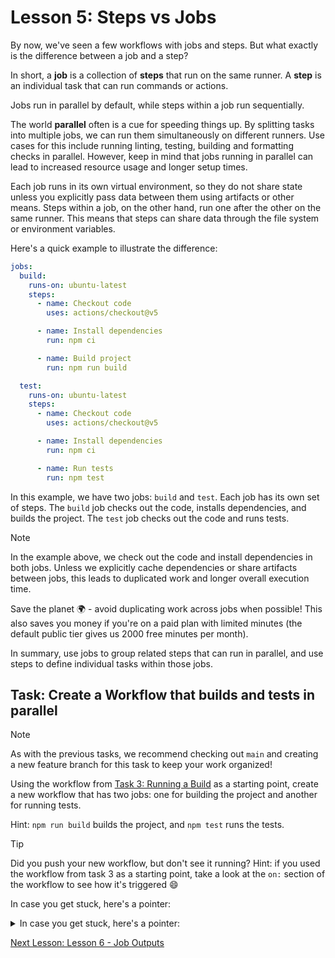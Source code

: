 # Lesson 5: Steps vs Jobs

By now, we've seen a few workflows with jobs and steps. But what exactly is the
difference between a job and a step?

In short, a **job** is a collection of **steps** that run on the same runner. A
**step** is an individual task that can run commands or actions.

Jobs run in parallel by default, while steps within a job run sequentially.

The world **parallel** often is a cue for speeding things up. By splitting tasks
into multiple jobs, we can run them simultaneously on different runners. Use
cases for this include running linting, testing, building and formatting checks
in parallel. However, keep in mind that jobs running in parallel can lead to
increased resource usage and longer setup times.

Each job runs in its own virtual environment, so they do not share state unless
you explicitly pass data between them using artifacts or other means. Steps
within a job, on the other hand, run one after the other on the same runner.
This means that steps can share data through the file system or environment
variables.

Here's a quick example to illustrate the difference:

```yaml
jobs:
  build:
    runs-on: ubuntu-latest
    steps:
      - name: Checkout code
        uses: actions/checkout@v5

      - name: Install dependencies
        run: npm ci

      - name: Build project
        run: npm run build

  test:
    runs-on: ubuntu-latest
    steps:
      - name: Checkout code
        uses: actions/checkout@v5

      - name: Install dependencies
        run: npm ci

      - name: Run tests
        run: npm test
```

In this example, we have two jobs: `build` and `test`. Each job has its own set
of steps. The `build` job checks out the code, installs dependencies, and builds
the project. The `test` job checks out the code and runs tests.

> [!NOTE]
> In the example above, we check out the code and install dependencies
> in both jobs. Unless we explicitly cache dependencies or share artifacts
> between jobs, this leads to duplicated work and longer overall execution time.

Save the planet 🌍 - avoid duplicating work across jobs when possible! This also
saves you money if you're on a paid plan with limited minutes (the default
public tier gives us 2000 free minutes per month).

In summary, use jobs to group related steps that can run in parallel, and use
steps to define individual tasks within those jobs.

## Task: Create a Workflow that builds and tests in parallel

> [!NOTE]
> As with the previous tasks, we recommend checking out `main` and creating a new
> feature branch for this task to keep your work organized!

Using the workflow from [Task 3: Running a Build](./003-running-build.md) as a
starting point, create a new workflow that has two jobs: one for building the
project and another for running tests.

Hint: `npm run build` builds the project, and `npm test` runs the tests.

> [!TIP]
> Did you push your new workflow, but don't see it running?
> Hint: if you used the workflow from task 3 as a starting point, 
> take a look at the `on:` section of the workflow to see how it's triggered 😄

In case you get stuck, here's a pointer:
<details>
  <summary>In case you get stuck, here's a pointer:</summary>

  ```
  If the `on` is set to `pull_request`, make sure you open a pull request to trigger the workflow!
  ```
</details>

[Next Lesson: Lesson 6 - Job Outputs](006-outputs.md)
